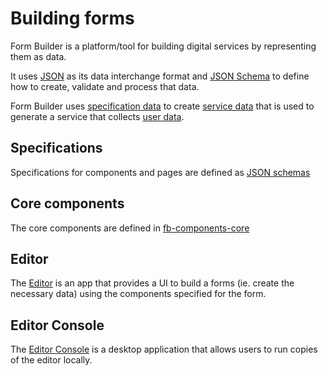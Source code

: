 # Building forms

Form Builder is a platform/tool for building digital services by representing them as data.

It uses [JSON](glossary#json-and-json-schema) as its data interchange format and [JSON Schema](/glossary#json-schema) to define how to create, validate and process that data.

Form Builder uses [specification data](about-data#specification-data) to create [service data](about-data#service-data) that is used to generate a service that collects [user data](about-data#user-data).

## Specifications

Specifications for components and pages are defined as [JSON schemas](../specifications/schemas.md)

## Core components

The core components are defined in [fb-components-core](https://github.com/ministryofjustice/fb-components-core)

## Editor

The [Editor](editor/editor.md) is an app that provides a UI to build a forms (ie. create the necessary data) using the components specified for the form.

## Editor Console

The [Editor Console](editor-console/editor-console.md) is a desktop application that allows users to run copies of the editor locally.
